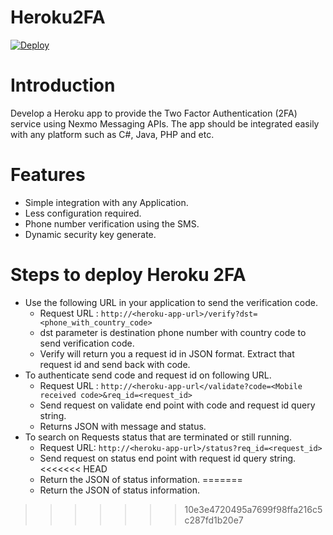 # Heroku2FA
[![Deploy](https://www.herokucdn.com/deploy/button.png)](https://heroku.com/deploy)

# Introduction
Develop a Heroku app to provide the Two Factor Authentication (2FA) service using Nexmo Messaging APIs. The app should be integrated easily with any platform such as C#, Java, PHP and etc.
 
# Features

- Simple integration with any Application.
- Less configuration required.
- Phone number verification using the SMS.
- Dynamic security key generate.

# Steps to deploy Heroku 2FA

- Use the following URL in your application to send the verification code.
  - Request URL : ```http://<heroku-app-url>/verify?dst=<phone_with_country_code>```
  - dst parameter is destination phone number with country code to send verification code.
  - Verify will return you a request id in JSON format. Extract that request id and send back with code.
- To authenticate send code and request id on following URL.
  - Request URL : ```http://<heroku-app-url</validate?code=<Mobile received code>&req_id=<request_id>```
  - Send request on validate end point with code and request id query string.
  - Returns JSON with message and status.
- To search on Requests status that are terminated or still running.
  - Request URL: ```http://<heroku-app-url>/status?req_id=<request_id>```
  - Send request on status end point with request id query string.
<<<<<<< HEAD
  - Return the JSON of status information.
=======
  - Return the JSON of status information.
>>>>>>> 10e3e4720495a7699f98ffa216c5c287fd1b20e7
